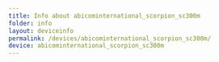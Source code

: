 ```yaml
---
title: Info about abicominternational_scorpion_sc300m
folder: info
layout: deviceinfo
permalink: /devices/abicominternational_scorpion_sc300m/
device: abicominternational_scorpion_sc300m
---
```

